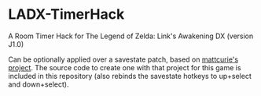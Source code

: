 # LADX-TimerHack
A Room Timer Hack for The Legend of Zelda: Link's Awakening DX (version J1.0)

Can be optionally applied over a savestate patch, based on [mattcurie's project](https://github.com/mattcurrie/gb-save-states). The source code to create one with that project for this game is included in this repository (also rebinds the savestate hotkeys to up+select and down+select).
